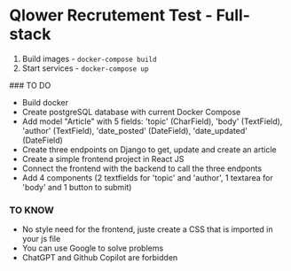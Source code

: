 # Qlower Recrutement Test - Full-stack

1. Build images - `docker-compose build`
1. Start services - `docker-compose up`


### TO DO

- Build docker
- Create postgreSQL database with current Docker Compose
- Add model "Article" with 5 fields: 'topic' (CharField), 'body' (TextField), 'author' (TextField), 'date_posted' (DateField), 'date_updated' (DateField)
- Create three endpoints on Django to get, update and create an article
- Create a simple frontend project in React JS
- Connect the frontend with the backend to call the three endponts
- Add 4 components (2 textfields for 'topic' and 'author', 1 textarea for 'body' and 1 button to submit)


### TO KNOW

- No style need for the frontend, juste create a CSS that is imported in your js file
- You can use Google to solve problems
- ChatGPT and Github Copilot are forbidden